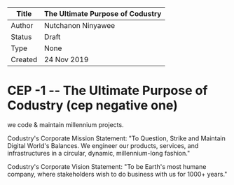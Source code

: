 | Title   | The Ultimate Purpose of Codustry |
| ------- | ------------------- |
| Author  | Nutchanon Ninyawee  |
| Status  | Draft               |
| Type    | None                |
| Created | 24 Nov 2019                |


# CEP -1 -- The Ultimate Purpose of Codustry (cep negative one)

we code & maintain millennium projects.

Codustry's Corporate Mission Statement:
"To Question, Strike and Maintain Digital World's Balances. We engineer our products, services, and infrastructures in a circular, dynamic, millennium-long fashion."

Codustry's Corporate Vision Statement:
"To be Earth's most humane company, where stakeholders wish to do business with us for 1000+ years."


